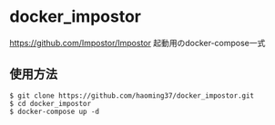 # docker_impostor
https://github.com/Impostor/Impostor 起動用のdocker-compose一式

## 使用方法
```
$ git clone https://github.com/haoming37/docker_impostor.git
$ cd docker_impostor
$ docker-compose up -d
```
